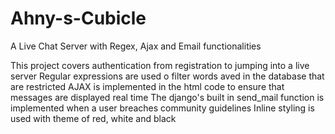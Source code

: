 # Ahny-s-Cubicle
A Live Chat Server with Regex, Ajax and Email functionalities

This project covers authentication from registration to jumping into a live server
Regular expressions are used o filter words aved in the database that are restricted
AJAX is implemented in the html code to ensure that messages are displayed real time
The django's built in send_mail function is implemented when a user breaches community guidelines
Inline styling is used with theme of red, white and black

